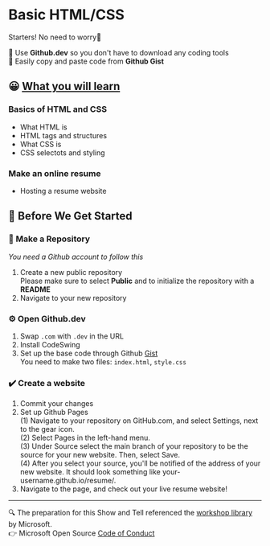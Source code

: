 # Basic HTML/CSS
Starters! No need to worry🙌  

📌 Use **Github.dev** so you don't have to download any coding tools  
📌 Easily copy and paste code from **Github Gist**

## 😀 [What you will learn](https://github.com/kshjessica/GCE_Basic-HTML-CSS/wiki)  
### Basics of HTML and CSS  
- What HTML is
- HTML tags and structures
- What CSS is
- CSS selectots and styling
 
### Make an online resume  
- Hosting a resume website

## 🧐 Before We Get Started
### 🔨 Make a Repository
*You need a Github account to follow this*  

1. Create a new public repository     
   Please make sure to select **Public** and to initialize the repository with a **README**
2. Navigate to your new repository

### ⚙️ Open Github.dev
1. Swap `.com` with `.dev` in the URL
2. Install CodeSwing
3. Set up the base code through Github [Gist](https://gist.github.com/kshjessica/74e42fd2a589fa6aa844219f52cf0f32)   
   You need to make two files: `index.html`, `style.css` 

### ✔️ Create a website
1. Commit your changes
2. Set up Github Pages   
   (1) Navigate to your repository on GitHub.com, and select Settings, next to the gear icon.  
   (2) Select Pages in the left-hand menu.  
   (3) Under Source select the main branch of your repository to be the source for your new website. Then, select Save.  
   (4) After you select your source, you'll be notified of the address of your new website. It should look something like your-username.github.io/resume/.  
3. Navigate to the page, and check out your live resume website!



---
🔍 The preparation for this Show and Tell referenced the [workshop library](https://github.com/microsoft/workshop-library/blob/main/full/build-resume-website/4-creating-website.md) by Microsoft.  
👉 Microsoft Open Source [Code of Conduct](https://github.com/microsoft/workshop-library/blob/main/CODE_OF_CONDUCT.md)
